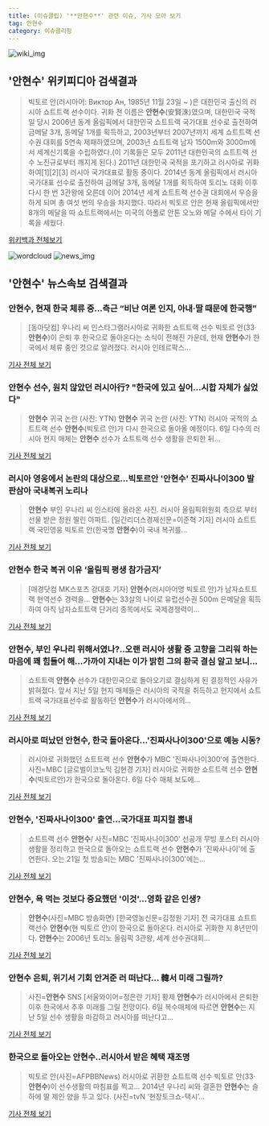 ```yaml
---
title: (이슈클립) '**안현수**' 관련 이슈, 기사 모아 보기
tag: 안현수
category: 이슈클리핑
---
```

![wiki_img](https://user-images.githubusercontent.com/42597476/44503234-41136a80-a6d0-11e8-9071-6fc6418eafe4.png)
## **'**안현수**'** 위키피디아 검색결과
>빅토르 안(러시아어: Виктор Ан, 1985년 11월 23일 ~ )은 대한민국 출신의 러시아 쇼트트랙 선수이다. 귀화 전 이름은 **안현수**(安賢洙)였으며, 대한민국 국적일 당시 2006년 동계 올림픽에서 대한민국 쇼트트랙 국가대표 선수로 출전하여 금메달 3개, 동메달 1개를 획득하고, 2003년부터 2007년까지 세계 쇼트트랙 선수권 대회를 5연속 제패하였으며, 2003년 쇼트트랙 남자 1500m와 3000m에서 세계신기록을 수립하였다.(이 기록들은 모두 2011년 대한민국의 쇼트트랙 선수 노진규로부터 깨지게 된다.) 2011년 대한민국 국적을 포기하고 러시아로 귀화하여[1][2][3] 러시아 국가대표로 활동 중이다. 2014년 동계 올림픽에서 러시아 국가대표 선수로 출전하여 금메달 3개, 동메달 1개를 획득하여 토리노 대회 이후 다시 한 번 3관왕에 오른데 이어 2014년 세계 쇼트트랙 선수권 대회에서 우승을 하게 되며 총 여섯 번의 우승을 차지했다. 따라서 빅토르 안은 현재 올림픽에서만 8개의 메달을 따 쇼트트랙에서는 미국의 아폴로 안톤 오노와 메달 수에서 타이 기록을 세웠다.

<a href="https://ko.wikipedia.org/wiki/안현수" target="_blank">위키백과 전체보기</a>

![wordcloud](https://s3.ap-northeast-2.amazonaws.com/lyrics101-wordcloud/2018-09-06-1536221707.png)
![news_img](https://user-images.githubusercontent.com/42597476/44507050-1206f400-a6e4-11e8-8d98-7ffbfebb353f.png)
## **'**안현수**'** 뉴스속보 검색결과
### **안현수**, 현재 한국 체류 중…측근 “비난 여론 인지, 아내·딸 때문에 한국행”

>[동아닷컴] 우나리 씨 인스타그램러시아로 귀화한 쇼트트랙 선수 빅토르 안(33·**안현수**)이 은퇴 후 한국으로 돌아온다는 소식이 전해진 가운데, 현재 **안현수**가 한국에서 체류 중인 것으로 알려졌다. 러시아 인테르팍스...

<a href="http://news.donga.com/3/all/20180906/91864330/2" target="_blank">기사 전체 보기</a>

### **안현수** 선수, 원치 않았던 러시아行? "한국에 있고 싶어…시합 자체가 싫었다"

>**안현수** 귀국 논란 (사진: YTN) **안현수** 귀국 논란 (사진: YTN) 러시아 국적의 쇼트트랙 선수 **안현수**(빅토르 안)가 다시 한국으로 돌아올 예정이다. 6일 다수의 러시아 현지 매체는 **안현수** 선수가 쇼트트랙 선수 생활을 은퇴한 뒤...

<a href="http://www.dtnews24.com/news/articleView.html?idxno=524720" target="_blank">기사 전체 보기</a>

### 러시아 영웅에서 논란의 대상으로…빅토르안 '**안현수**' 진짜사나이300 발판삼아 국내복귀 노리나

>**안현수** 부인 우나리 씨 인스타에 올라온 사진. 러시아 올림픽위원회 측으로 부터 선물 받은 정원 딸린 아파트. [일간리더스경제신문=이준혁 기자] 러시아 쇼트트랙 국민영웅 빅토르 안(한국명 **안현수**)이 국내 복귀를...

<a href="http://leaders.asiae.co.kr/news/articleView.html?idxno=74151" target="_blank">기사 전체 보기</a>

### **안현수** 한국 복귀 이유 ‘올림픽 평생 참가금지’

>[매경닷컴 MK스포츠 강대호 기자] **안현수**(러시아어명 빅토르 안)가 남자쇼트트랙 현역선수 경력을... **안현수**는 33살의 나이로 유럽선수권 500m 은메달을 획득하여 아직 남자쇼트트랙 단거리 종목에서도 국제경쟁력이...

<a href="http://sports.mk.co.kr/view.php?year=2018&no=562795" target="_blank">기사 전체 보기</a>

### **안현수**, 부인 우나리 위해서였나?..오랜 러시아 생활 중 고향을 그리워 하는 마음에 꽤 힘들어 해...가까이 지내는 이가 밝힌 그의 환국 결심 알고 보니...

>쇼트트랙 **안현수** 선수가 대한민국으로 돌아오기로 결심하게 된 결정적인 사유가 밝혀졌다.   앞서 지난 5일 현지 매체들은 러시아의 국적을 취득하고 현지에서 쇼트트랙 국가대표선수로 활동하던 **안현수**가 러시아에서의...

<a href="http://www.ujnews.co.kr/news/articleView.html?idxno=422779" target="_blank">기사 전체 보기</a>

### 러시아로 떠났던 **안현수**, 한국 돌아온다…'진짜사나이300'으로 예능 시동?

>러시아로 귀화했던 쇼트트랙 선수 **안현수**가 MBC '진짜사나이300'에 출연한다. 사진=MBC [글로벌이코노믹 김현경 기자] 러시아로 귀화한 쇼트트랙 선수 **안현수**(빅토르안)가 한국으로 돌아온다. 6일 다수 매체 보도에...

<a href="http://www.g-enews.com/ko-kr/news/article/news_all/201809061407319225581e9b5a60_1/article.html" target="_blank">기사 전체 보기</a>

### **안현수**, '진짜사나이300' 출연…국가대표 피지컬 뽐내

>쇼트트랙 선수 **안현수**/ 사진=MBC '진짜사나이300' 선공개 무빙 포스터 러시아 생활을 정리하고 한국으로 돌아오는 쇼트트랙 선수 **안현수**가 '진짜사나이'에 출연한다. 오는 21일 첫 방송되는 MBC '진짜사나이300'에는...

<a href="http://view.asiae.co.kr/news/view.htm?idxno=2018090615204752371" target="_blank">기사 전체 보기</a>

### **안현수**, 욕 먹는 것보다 중요했던 '이것'…영화 같은 인생?

>**안현수**(사진=MBC 방송화면) [한국영농신문=김정원 기자] 전 국가대표 쇼트트랙선수 **안현수**(현 빅토르 안)이 한국으로 돌아온다. 러시아로 귀화한 지 8년만이다. **안현수**는 2006년 토리노 올림픽 3관왕, 세계 선수권대회...

<a href="http://www.youngnong.co.kr/news/articleView.html?idxno=15576" target="_blank">기사 전체 보기</a>

### **안현수** 은퇴, 위기서 기회 안겨준 러 떠난다… 韓서 미래 그릴까?

>사진=**안현수** SNS [서울와이어=정은란 기자] 황제 **안현수**가 러시아에서 은퇴한 이후 한국에서 추후 미래를 그릴 전망이다. 6일 복수매체에 따르면 **안현수**는 지난 5일 선수 생활을 마감하고 러시아를 떠난다고...

<a href="http://www.seoulwire.com/news/articleView.html?idxno=25391" target="_blank">기사 전체 보기</a>

### 한국으로 돌아오는 **안현수**..러시아서 받은 혜택 재조명

>빅토르 안(사진=AFPBBNews) 러시아로 귀환한 쇼트트랙 선수 빅토르 안(33·**안현수**)이 선수생활의 마침표를 찍고... 2014년 우나리 씨와 결혼한 **안현수**는 슬하에 딸 제인 양을 두고 있다. (사진=tvN ‘현장토크쇼-택시’...

<a href="http://starin.edaily.co.kr/news/newspath.asp?newsid=01430086619337496" target="_blank">기사 전체 보기</a>


